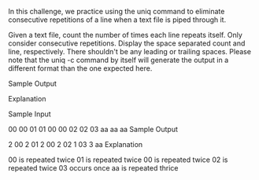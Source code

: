 In this challenge, we practice using the uniq command to eliminate consecutive repetitions of a line when a text file is piped through it.

Given a text file, count the number of times each line repeats itself. Only consider consecutive repetitions. Display the space separated count and line, respectively. There shouldn't be any leading or trailing spaces. Please note that the uniq -c command by itself will generate the output in a different format than the one expected here.

Sample Output

Explanation

Sample Input

00
00
01
01
00
00
02
02
03
aa
aa
aa
Sample Output

2 00
2 01
2 00
2 02
1 03
3 aa 
Explanation

00 is repeated twice
01 is repeated twice
00 is repeated twice
02 is repeated twice
03 occurs once
aa is repeated thrice  